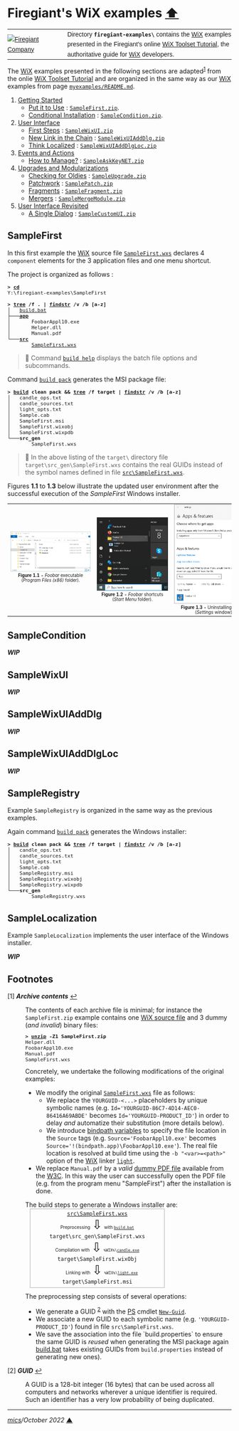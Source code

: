# <span id="top">Firegiant's WiX examples</span> <span style="size:30%;"><a href="../README.md">⬆</a></span>

<table style="font-family:Helvetica,Arial;font-size:14px;line-height:1.6;">
  <tr>
  <td style="border:0;padding:0 10px 0 0;min-width:120px;">
    <a href="https://www.firegiant.com/" rel="external"><img style="border:0;width:120px;" src="https://www.firegiant.com/assets/img/logo_firegiant.png" alt="Firegiant Company" /></a>
  </td>
  <td style="border:0;padding:0;vertical-align:text-top;">
    Directory <strong><code>firegiant-examples\</code></strong> contains the <a href="https://wixtoolset.org/" rel="external">WiX</a> examples presented in the Firegiant's online <a href="https://www.firegiant.com/wix/tutorial/" rel="external">WiX Toolset Tutorial</a>, the authoritative guide for <a href="https://wixtoolset.org/" rel="external">WiX</a> developers.
  </td>
  </tr>
</table>

The [WiX][wix_toolset] examples presented in the following sections are adapted<sup id="anchor_01"><a href="#footnote_01">1</a></sup> from the onlie [WiX Toolset Tutorial](https://www.firegiant.com/wix/tutorial/) and are organized in the same way as our [WiX][wix_toolset] examples from page [`myexamples/README.md`](../myexamples/README.md).

1. [Getting Started](https://www.firegiant.com/wix/tutorial/getting-started/)
   - [Put it to Use](https://www.firegiant.com/wix/tutorial/getting-started/putting-it-to-use/) : [`SampleFirst.zip`](https://www.firegiant.com/system/files/samples/SampleFirst.zip).
   - [Conditional Installation](https://www.firegiant.com/wix/tutorial/getting-started/conditional-installation/) : [`SampleCondition.zip`](https://www.firegiant.com/system/files/samples/SampleCondition.zip).
2. [User Interface](https://www.firegiant.com/wix/tutorial/user-interface/)
   - [First Steps](https://www.firegiant.com/wix/tutorial/user-interface/first-steps/) : [`SampleWixUI.zip`](https://www.firegiant.com/system/files/samples/SampleWixUI.zip)
   - [New Link in the Chain](https://www.firegiant.com/wix/tutorial/user-interface/new-link-in-the-chain/) : [`SampleWixUIAddDlg.zip`](https://www.firegiant.com/system/files/samples/SampleWixUIAddDlg.zip)
   - [Think Localized](https://www.firegiant.com/wix/tutorial/user-interface/think-localized/) : [`SampleWixUIAddDlgLoc.zip`](https://www.firegiant.com/system/files/samples/SampleWixUIAddDlgLoc.zip)
3. [Events and Actions](https://www.firegiant.com/wix/tutorial/events-and-actions/)
     - [How to Manage?](https://www.firegiant.com/wix/tutorial/events-and-actions/how-to-manage/) : [`SampleAskKeyNET.zip`](https://www.firegiant.com/system/files/samples/SampleAskKeyNET.zip)
4. [Upgrades and Modularizations](https://www.firegiant.com/wix/tutorial/upgrades-and-modularization/)
     - [Checking for Oldies](https://www.firegiant.com/wix/tutorial/upgrades-and-modularization/checking-for-oldies/) : [`SampleUpgrade.zip`](https://www.firegiant.com/system/files/samples/SampleUpgrade.zip)
     - [Patchwork](https://www.firegiant.com/wix/tutorial/upgrades-and-modularization/patchwork/) : [`SamplePatch.zip`](https://www.firegiant.com/system/files/samples/SamplePatch.zip)
    - [Fragments](https://www.firegiant.com/wix/tutorial/upgrades-and-modularization/fragments/) : [`SampleFragment.zip`](https://www.firegiant.com/system/files/samples/SampleFragment.zip)
    - [Mergers](https://www.firegiant.com/wix/tutorial/upgrades-and-modularization/mergers/) : [`SampleMergeModule.zip`](https://www.firegiant.com/system/files/samples/SampleMergeModule.zip)
5. [User Interface Revisited](https://www.firegiant.com/wix/tutorial/user-interface-revisited/)
    - [A Single Dialog](https://www.firegiant.com/wix/tutorial/user-interface-revisited/a-single-dialog/) : [`SampleCustomUI.zip`](https://www.firegiant.com/system/files/samples/SampleCustomUI.zip)

## <span id="sample_first">SampleFirst</span>

In this first example the [WiX][wix_toolset] source file [`SampleFirst.wxs`](./SampleFirst/src/SampleFirst.wxs) declares 4 `component` elements for the 3 application files and one menu shortcut.

The project is organized as follows :
<pre style="font-size:80%;">
<b>&gt; <a href="https://docs.microsoft.com/en-us/windows-server/administration/windows-commands/cd">cd</a></b>
Y:\firegiant-examples\SampleFirst
&nbsp;
<b>&gt; <a href="https://docs.microsoft.com/en-us/windows-server/administration/windows-commands/tree">tree</a> /f . | <a href="https://docs.microsoft.com/en-us/windows-server/administration/windows-commands/findstr">findstr</a> /v /b [a-z]</b>
│   <a href="./SampleFirst/build.bat">build.bat</a>
├───<a href="./SampleFirst/app/"><b>app</b></a>
│       FoobarAppl10.exe
│       Helper.dll
│       Manual.pdf
└───<a href="./SampleFirst/src/"><b>src</b></a>
        <a href="./SampleFirst/src/SampleFirst.wxs">SampleFirst.wxs</a>
</pre>

> **:mag_right:** Command [`build help`](./SampleFirst/build.bat) displays the batch file options and subcommands.

Command [`build pack`](./SampleFirst/build.bat) generates the MSI package file:

<pre style="font-size:80%;">
<b>&gt; <a href="./SampleFirst/build.bat">build</a> clean pack &amp;&amp; <a href="https://docs.microsoft.com/en-us/windows-server/administration/windows-commands/tree">tree</a> /f target | <a href="https://docs.microsoft.com/en-us/windows-server/administration/windows-commands/findstr">findstr</a> /v /b [a-z]</b>
│   candle_ops.txt
│   candle_sources.txt
│   light_opts.txt
│   Sample.cab
│   SampleFirst.msi
│   SampleFirst.wixobj
│   SampleFirst.wixpdb
└───<b>src_gen</b>
        SampleFirst.wxs
</pre>

> **:mag_right:** In the above listing of the `target\` directory file `target\src_gen\SampleFirst.wxs` contains the real GUIDs instead of the symbol names defined in file [`src\SampleFirst.wxs`](./SampleFirst/src/SampleFirst.wxs).

Figures **1.1** to **1.3** below illustrate the updated user environment after the successful execution of the *SampleFirst* Windows installer.

<table>
<tr>
<td style="text-align:center;">
  <a href="images/SampleFirst.png"><img style="max-width:180px;" src="images/SampleFirst.png" /></a>
  <div style="font-size:70%;"><b>Figure 1.1 -</b> <i>Foobar</i> executable<br>(<i>Program Files (x86)</i> folder).<br/>&nbsp;
</td>
<td style="text-align:center;">
  <a href="images/SampleFirst_StartMenu.png"><img style="max-width:160px;" src="images/SampleFirst_StartMenu.png" /></a>
  <div style="font-size:70%;"><b>Figure 1.2 -</b> <i>Foobar</i> shortcuts<br>(<i>Start Menu</i> folder).
</td>
<td style="text-align:center;">
  <a href="images/SampleFirst_Uninstall.png"><img style="max-width:180px;" src="images/SampleFirst_Uninstall.png" /></a>
  <div style="font-size:70%;"><b>Figure 1.3 -</b> Uninstalling <i>Foobar</i><br/>(<i>Settings</i> window).
</td>
</tr>
</table>

## <span id="sample_condition">SampleCondition</span>

***WIP***

## <span id="sample_wixui">SampleWixUI</span>

***WIP***

## <span id="sample_wixui_2">SampleWixUIAddDlg</span>

***WIP***

## <span id="sample_wixui_3">SampleWixUIAddDlgLoc</span>

***WIP***

## <span id="sample_registry">SampleRegistry</span>

Example `SampleRegistry` is organized in the same way as the previous examples.

Again command [`build pack`](./SampleFirst/build.bat) generates the Windows installer:

<pre style="font-size:80%;">
<b>&gt; <a href="./SampleRegistry/build.bat">build</a> clean pack &amp;&amp; <a href="https://docs.microsoft.com/en-us/windows-server/administration/windows-commands/tree">tree</a> /f target | <a href="https://docs.microsoft.com/en-us/windows-server/administration/windows-commands/findstr">findstr</a> /v /b [a-z]</b>
│   candle_ops.txt
│   candle_sources.txt
│   light_opts.txt
│   Sample.cab
│   SampleRegistry.msi
│   SampleRegistry.wixobj
│   SampleRegistry.wixpdb
└───<b>src_gen</b>
        SampleRegistry.wxs
</pre>

## <span id="Sample_localization">SampleLocalization</span>

Example `SampleLocalization` implements the user interface of the Windows installer.

***WIP***

<!--
http://www.lingoes.net/en/translator/langcode.htm
-->

## <span id="footnotes">Footnotes</span>

<span id="footnote_01">[1]</span> ***Archive contents*** [↩](#anchor_01)

<dl><dd>
The contents of each archive file is minimal; for instance the <code>SampleFirst.zip</code> example contains one <a href="https://wixtoolset.org/documentation/manual/v3/overview/files.html">WiX source file</a> and 3 dummy (<i>and invalid</i>) binary files:
</dd>
<dd>
<pre style="font-size:80%;">
<b>&gt; <a href="https://linux.die.net/man/1/unzip">unzip</a> -Z1 SampleFirst.zip</b>
Helper.dll
FoobarAppl10.exe
Manual.pdf
SampleFirst.wxs
</dd>
<dd>
Concretely, we undertake the following modifications of the original examples:
</dd>
<dd>
<ul>
<li>
We modify the original <a href="./SampleFirst/src/SampleFirst.wxs"><code>SampleFirst.wxs</code></a> file as follows:
  <ul>
  <li>We replace the <code>YOURGUID-<...></code> placeholders by unique symbolic names (e.g. <code>Id='YOURGUID-86C7-4D14-AEC0-86416A69ABDE'</code> becomes <code>Id='YOURGUID-PRODUCT_ID'</code>) in order to delay <i>and</i> automatize their substitution (more details below).
  </li>
  <li>We introduce <a href="https://wixtoolset.org/documentation/manual/v3/howtos/general/specifying_source_files.html">bindpath variables</a> to specify the file location in the <code>Source</code> tags (e.g. <code>Source='FoobarAppl10.exe'</code> becomes <code>Source='!(bindpath.app)\FoobarAppl10.exe'</code>). The real file location is resolved at build time using the <code>-b "&lt;var&gt;=&lt;path&gt;"</code> option of the <a href="https://wixtoolset.org/">WiX</a> linker <a href="https://wixtoolset.org/documentation/manual/v3/overview/light.html"><code>light</code></a>.
  </li>
  </ul>
</li>
<li>
We replace <code>Manual.pdf</code> by a <i>valid</i> <a href="https://www.w3.org/WAI/ER/tests/xhtml/testfiles/resources/pdf/dummy.pdf">dummy PDF file</a> available from the <a href="https://www.w3.org/) [ERT working group](https://www.w3.org/WAI/ER/">W3C</a>. In this way the user can successfully open the PDF file (e.g. from the program menu "SampleFirst") after the installation is done.
</li>
</ul>
</dd>
<dd>
The build steps to generate a Windows installer are:
</dd>
<div style="width:300px;border:solid lightgray 2px;text-align:center;margin:0 0 10px 50px;">
<div><a href="./SampleFirst/src/SampleFirst.wxs"><code>src\SampleFirst.wxs</code></a></div>
<div>
  <span style="font-size:70%;">Preprocessing</span>
  <span style="font-size:200%;">⇩</span>
  <span style="font-size:70%;">with <code><a href="./SampleFirst/build.bat">build.bat</a></code></span>
</div>
<div><code>target\src_gen\SampleFirst.wxs</code></div>
<div>
  <span style="font-size:70%;">Compilation with</span>
  <span style="font-size:200%;">⇩</span>
  <span style="font-size:70%;"><code>%WIX%\<a href="https://wixtoolset.org/documentation/manual/v3/overview/candle.html">candle.exe</a></code></span>
</div>
<div><code>target\SampleFirst.wixObj</code></div>
<div>
  <span style="font-size:70%;padding:0 0 0 20px;">Linking with</span>
  <span style="font-size:200%;">⇩</span>
  <span style="font-size:70%;"><code>%WIX%\<a href="https://wixtoolset.org/documentation/manual/v3/overview/light.html">light.exe</a></code></span>
</div>
<div style="padding:0 0 5px 0;">
  <code>target\SampleFirst.msi</code>
</div>
</div>
</dd>
<dd>
The preprocessing step consists of several operations:
</dd>
<dd>
<ul>
<li>We generate a GUID <sup id="anchor_02"><a href="#footnote_02">2</a></sup> with the <a href="https://docs.microsoft.com/en-us/powershell/scripting/getting-started/getting-started-with-windows-powershell?view=powershell-6">PS</a> cmdlet <a href="https://docs.microsoft.com/en-us/powershell/module/microsoft.powershell.utility/new-guid?view=powershell-7.1"><code>New-Guid</code></a>.</li>
<li>We associate a new GUID to each symbolic name (e.g. <code>'YOURGUID-PRODUCT_ID'</code>) found in file <code>src\SampleFirst.wxs</code>.</li>
<li>We save the association into the file `build.properties` to ensure the same GUID is <i>reused</i> when generating the MSI package again <a href="./SampleFirst/build.bat"></code>build.bat</code></a> takes existing GUIDs from <code>build.properties</code> instead of generating new ones).</li>
</ul>
</dd></dl>

<span id="footnote_02">[2]</span> ***GUID*** [↩](#anchor_02)

<dl><dd>
A GUID is a 128-bit integer (16 bytes) that can be used across all computers and networks wherever a unique identifier is required. Such an identifier has a very low probability of being duplicated.
</dd></dl>

***

*[mics](https://lampwww.epfl.ch/~michelou/)/October 2022* [**&#9650;**](#top)
<span id="bottom">&nbsp;</span>

<!-- link refs -->

[firegiant]: https://www.firegiant.com/
[microsoft_powershell]: https://docs.microsoft.com/en-us/powershell/scripting/getting-started/getting-started-with-windows-powershell?view=powershell-6
[wix_toolset]: https://wixtoolset.org/
